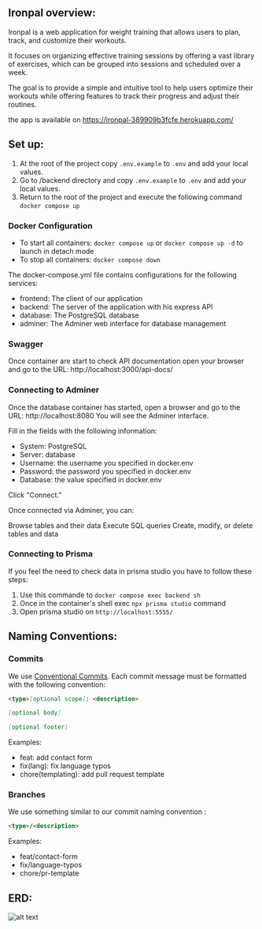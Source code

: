 ## Ironpal overview:

Ironpal is a web application for weight training that allows users to plan, track, and customize their workouts.

It focuses on organizing effective training sessions by offering a vast library of exercises, which can be grouped into sessions and scheduled over a week.

The goal is to provide a simple and intuitive tool to help users optimize their workouts while offering features to track their progress and adjust their routines.

the app is available on https://ironpal-389909b3fcfe.herokuapp.com/

## Set up:

1. At the root of the project copy `.env.example` to `.env` and add your local values.
2. Go to /backend directory and copy `.env.example` to `.env` and add your local values.
3. Return to the root of the project and execute the following command `docker compose up`

### Docker Configuration

- To start all containers: `docker compose up` or `docker compose up -d` to launch in detach mode
- To stop all containers: `docker compose down`

The docker-compose.yml file contains configurations for the following services:

- frontend: The client of our application
- backend: The server of the application with his express API
- database: The PostgreSQL database
- adminer: The Adminer web interface for database management

### Swagger

Once container are start to check API documentation open your browser and go to the URL: http://localhost:3000/api-docs/

### Connecting to Adminer

Once the database container has started, open a browser and go to the URL: http://localhost:8080 You will see the Adminer interface.

Fill in the fields with the following information:

- System: PostgreSQL
- Server: database
- Username: the username you specified in docker.env
- Password: the password you specified in docker.env
- Database: the value specified in docker.env

Click "Connect."

Once connected via Adminer, you can:

Browse tables and their data
Execute SQL queries
Create, modify, or delete tables and data

### Connecting to Prisma

If you feel the need to check data in prisma studio you have to follow these steps:

1. Use this commande to `docker compose exec backend sh`
2. Once in the container's shell exec `npx prisma studio` command
3. Open prisma studio on `http://localhost:5555/`

## Naming Conventions:

### Commits

We use [Conventional Commits](https://www.conventionalcommits.org/en/v1.0.0-beta.2/). Each commit message must be formatted with the following convention:

```md
<type>[optional scope]: <description>

[optional body]

[optional footer]
```

Examples:

- feat: add contact form
- fix(lang): fix language typos
- chore(templating): add pull request template

### Branches

We use something similar to our commit naming convention :

```md
<type>/<description>
```

Examples:

- feat/contact-form
- fix/language-typos
- chore/pr-template

## ERD:

![alt text](image.png)
